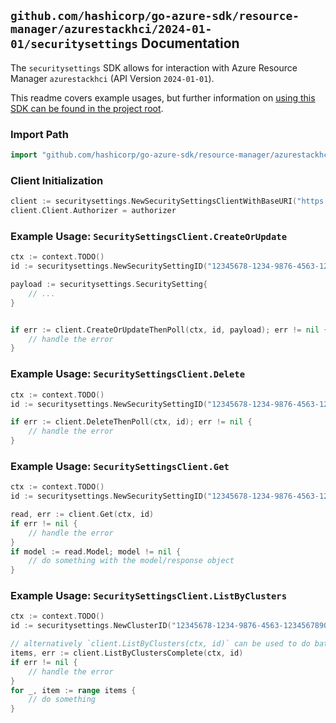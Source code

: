 
## `github.com/hashicorp/go-azure-sdk/resource-manager/azurestackhci/2024-01-01/securitysettings` Documentation

The `securitysettings` SDK allows for interaction with Azure Resource Manager `azurestackhci` (API Version `2024-01-01`).

This readme covers example usages, but further information on [using this SDK can be found in the project root](https://github.com/hashicorp/go-azure-sdk/tree/main/docs).

### Import Path

```go
import "github.com/hashicorp/go-azure-sdk/resource-manager/azurestackhci/2024-01-01/securitysettings"
```


### Client Initialization

```go
client := securitysettings.NewSecuritySettingsClientWithBaseURI("https://management.azure.com")
client.Client.Authorizer = authorizer
```


### Example Usage: `SecuritySettingsClient.CreateOrUpdate`

```go
ctx := context.TODO()
id := securitysettings.NewSecuritySettingID("12345678-1234-9876-4563-123456789012", "example-resource-group", "clusterName", "securitySettingsName")

payload := securitysettings.SecuritySetting{
	// ...
}


if err := client.CreateOrUpdateThenPoll(ctx, id, payload); err != nil {
	// handle the error
}
```


### Example Usage: `SecuritySettingsClient.Delete`

```go
ctx := context.TODO()
id := securitysettings.NewSecuritySettingID("12345678-1234-9876-4563-123456789012", "example-resource-group", "clusterName", "securitySettingsName")

if err := client.DeleteThenPoll(ctx, id); err != nil {
	// handle the error
}
```


### Example Usage: `SecuritySettingsClient.Get`

```go
ctx := context.TODO()
id := securitysettings.NewSecuritySettingID("12345678-1234-9876-4563-123456789012", "example-resource-group", "clusterName", "securitySettingsName")

read, err := client.Get(ctx, id)
if err != nil {
	// handle the error
}
if model := read.Model; model != nil {
	// do something with the model/response object
}
```


### Example Usage: `SecuritySettingsClient.ListByClusters`

```go
ctx := context.TODO()
id := securitysettings.NewClusterID("12345678-1234-9876-4563-123456789012", "example-resource-group", "clusterName")

// alternatively `client.ListByClusters(ctx, id)` can be used to do batched pagination
items, err := client.ListByClustersComplete(ctx, id)
if err != nil {
	// handle the error
}
for _, item := range items {
	// do something
}
```
